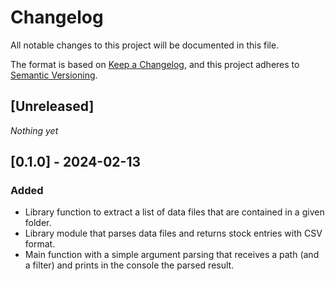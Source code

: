 # Changelog

All notable changes to this project will be documented in this file.

The format is based on [Keep a Changelog](https://keepachangelog.com/en/1.1.0/),
and this project adheres to [Semantic Versioning](https://semver.org/spec/v2.0.0.html).

## [Unreleased]

_Nothing yet_

## [0.1.0] - 2024-02-13

### Added

- Library function to extract a list of data files that are contained in a given folder.
- Library module that parses data files and returns stock entries with CSV format.
- Main function with a simple argument parsing that receives a path (and a filter) and prints in the console the parsed result.
